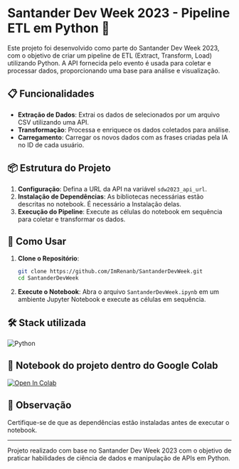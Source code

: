 # Santander Dev Week 2023 - Pipeline ETL em Python 🚀

Este projeto foi desenvolvido como parte do Santander Dev Week 2023, com o objetivo de criar um pipeline de ETL (Extract, Transform, Load) utilizando Python. A API fornecida pelo evento é usada para coletar e processar dados, proporcionando uma base para análise e visualização.

## 📋 Funcionalidades

- **Extração de Dados**: Extrai os dados de selecionados por um arquivo CSV utilizando uma API.
- **Transformação**: Processa e enriquece os dados coletados para análise.
- **Carregamento**: Carregar os novos dados com as frases criadas pela IA no ID de cada usuário.

## 📦 Estrutura do Projeto

1. **Configuração**: Defina a URL da API na variável `sdw2023_api_url`.
2. **Instalação de Dependências**: As bibliotecas necessárias estão descritas no notebook. É necessário a Instalação delas.
3. **Execução do Pipeline**: Execute as células do notebook em sequência para coletar e transformar os dados.

## 🚀 Como Usar

1. **Clone o Repositório**:
   ```bash
   git clone https://github.com/ImRenanb/SantanderDevWeek.git
   cd SantanderDevWeek
   ```

2. **Execute o Notebook**:
   Abra o arquivo `SantanderDevWeek.ipynb` em um ambiente Jupyter Notebook e execute as células em sequência.

## 🛠 Stack utilizada

 ![Python](https://skillicons.dev/icons?i=python,vscode,git)

## 📙 Notebook do projeto dentro do Google Colab
[![Open In Colab](https://colab.research.google.com/assets/colab-badge.svg)](https://colab.research.google.com/drive/1nPUuK7hPCiHySMKp4a5S6Ke9KnIbBW_p?usp=sharing)

## 📌 Observação

Certifique-se de que as dependências estão instaladas antes de executar o notebook.

---

Projeto realizado com base no Santander Dev Week 2023 com o objetivo de praticar habilidades de ciência de dados e manipulação de APIs em Python.